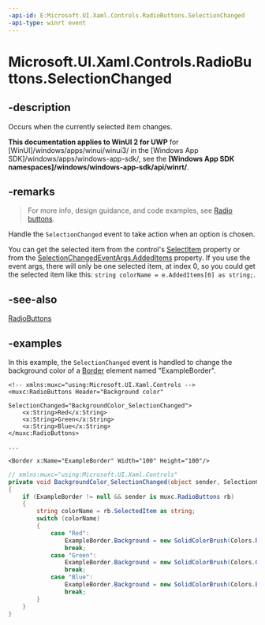 ```yaml
---
-api-id: E:Microsoft.UI.Xaml.Controls.RadioButtons.SelectionChanged
-api-type: winrt event
---
```


# Microsoft.UI.Xaml.Controls.RadioButtons.SelectionChanged

<!--
public event Windows.UI.Xaml.Controls.SelectionChangedEventHandler SelectionChanged;
-->

## -description

Occurs when the currently selected item changes.

**This documentation applies to WinUI 2 for UWP** for [WinUI]/windows/apps/winui/winui3/ in the [Windows App SDK]/windows/apps/windows-app-sdk/, see the **[Windows App SDK namespaces]/windows/windows-app-sdk/api/winrt/**.

## -remarks

> For more info, design guidance, and code examples, see [Radio buttons](/windows/apps/design/controls/radio-button).

Handle the `SelectionChanged` event to take action when an option is chosen.

You can get the selected item from the control's [SelectItem](radiobuttons_selecteditem.md) property or from the [SelectionChangedEventArgs.AddedItems](/uwp/api/windows.ui.xaml.controls.selectionchangedeventargs.addeditems) property. If you use the event args, there will only be one selected item, at index 0, so you could get the selected item like this: `string colorName = e.AddedItems[0] as string;`.

## -see-also

[RadioButtons](radiobuttons.md)

## -examples

In this example, the `SelectionChanged` event is handled to change the background color of a [Border](/uwp/api/windows.ui.xaml.controls.border) element named "ExampleBorder".

```xaml
<!-- xmlns:muxc="using:Microsoft.UI.Xaml.Controls -->
<muxc:RadioButtons Header="Background color"
                   SelectionChanged="BackgroundColor_SelectionChanged">
    <x:String>Red</x:String>
    <x:String>Green</x:String>
    <x:String>Blue</x:String>
</muxc:RadioButtons>

...

<Border x:Name="ExampleBorder" Width="100" Height="100"/>
```

```csharp
// xmlns:muxc="using:Microsoft.UI.Xaml.Controls"
private void BackgroundColor_SelectionChanged(object sender, SelectionChangedEventArgs e)
{
    if (ExampleBorder != null && sender is muxc.RadioButtons rb)
    {
        string colorName = rb.SelectedItem as string;
        switch (colorName)
        {
            case "Red":
                ExampleBorder.Background = new SolidColorBrush(Colors.Red);
                break;
            case "Green":
                ExampleBorder.Background = new SolidColorBrush(Colors.Green);
                break;
            case "Blue":
                ExampleBorder.Background = new SolidColorBrush(Colors.Blue);
                break;
        }
    }
}
```
